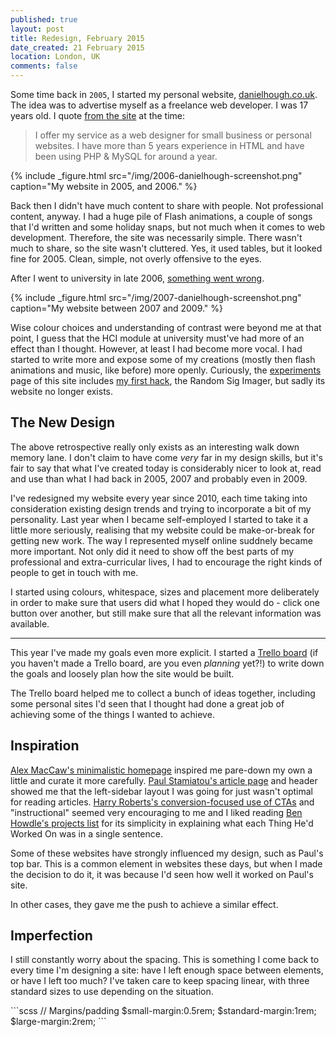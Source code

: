 ```yaml
---
published: true
layout: post
title: Redesign, February 2015
date_created: 21 February 2015
location: London, UK
comments: false
---
```


Some time back in `2005`, I started my personal website, [danielhough.co.uk](http://danielhough.co.uk). The idea was to advertise myself as a freelance web developer. I was 17 years old. I quote [from the site](http://web.archive.org/web/20060505042750/http://www.danielhough.co.uk/index.php?c=services) at the time:

> I offer my service as a web designer for small business or personal websites. I have more than 5 years experience in HTML and have been using PHP & MySQL for around a year.

{% include _figure.html src="/img/2006-danielhough-screenshot.png" caption="My website in 2005, and 2006." %}

Back then I didn't have much content to share with people. Not professional content, anyway. I had a huge pile of Flash animations, a couple of songs that I'd written and some holiday snaps, but not much when it comes to web development. Therefore, the site was necessarily simple. There wasn't much to share, so the site wasn't cluttered. Yes, it used tables, but it looked fine for 2005. Clean, simple, not overly offensive to the eyes.

After I went to university in late 2006, [something went wrong](http://web.archive.org/web/20070205105801/http://www.danielhough.co.uk/).

{% include _figure.html src="/img/2007-danielhough-screenshot.png" caption="My website between 2007 and 2009." %}

Wise colour choices and understanding of contrast were beyond me at that point, I guess that the HCI module at university must've had more of an effect than I thought. However, at least I had become more vocal. I had started to write more and expose some of my creations (mostly then flash animations and music, like before) more openly. Curiously, the [experiments](http://web.archive.org/web/20070205105349/http://www.danielhough.co.uk/index.php?c=experiments) page of this site includes [my first hack](/blog/my-first-hack), the Random Sig Imager, but sadly its website no longer exists.

## The New Design

The above retrospective really only exists as an interesting walk down memory lane. I don't claim to have come *very* far in my design skills, but it's fair to say that what I've created today is considerably nicer to look at, read and use than what I had back in 2005, 2007 and probably even in 2009.

I've redesigned my website every year since 2010, each time taking into consideration existing design trends and trying to incorporate a bit of my personality. Last year when I became self-employed I started to take it a little more seriously, realising that my website could be make-or-break for getting new work. The way I represented myself online suddnely became more important. Not only did it need to show off the best parts of my professional and extra-curricular lives, I had to encourage the right kinds of people to get in touch with me.

I started using colours, whitespace, sizes and placement more deliberately in order to make sure that users did what I hoped they would do - click one button over another, but still make sure that all the relevant information was available.

---

This year I've made my goals even more explicit. I started a [Trello board](https://trello.com/b/4jXXVO1f/danhough-com-redesign) (if you haven't made a Trello board, are you even *planning* yet?!) to write down the goals and loosely plan how the site would be built.

The Trello board helped me to collect a bunch of ideas together, including some personal sites I'd seen that I thought had done a great job of achieving some of the things I wanted to achieve.

## Inspiration

[Alex MacCaw's minimalistic homepage](http://alexmaccaw.com/) inspired me pare-down my own a little and curate it more carefully. [Paul Stamiatou's article page](http://paulstamatiou.com/traveling-and-photography-part-1/) and header showed me that the left-sidebar layout I was going for just wasn't optimal for reading articles. [Harry Roberts's conversion-focused use of CTAs](http://csswizardry.com/work/) and "instructional" seemed very encouraging to me and I liked reading [Ben Howdle's projects list](http://benhowdle.im/) for its simplicity in explaining what each Thing He'd Worked On was in a single sentence.

Some of these websites have strongly influenced my design, such as Paul's top bar. This is a common element in websites these days, but when I made the decision to do it, it was because I'd seen how well it worked on Paul's site.

In other cases, they gave me the push to achieve a similar effect.

## Imperfection

I still constantly worry about the spacing. This is something I come back to every time I'm designing a site: have I left enough space between elements, or have I left too much? I've taken care to keep spacing linear, with three standard sizes to use depending on the situation.


<aside markdown="1">
```scss
// Margins/padding
$small-margin:0.5rem;
$standard-margin:1rem;
$large-margin:2rem;
```
</aside>